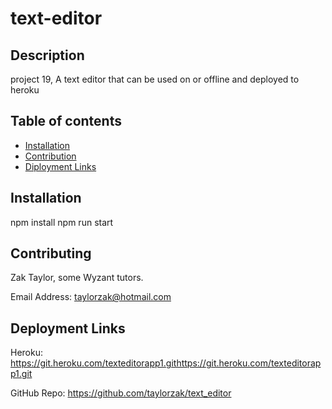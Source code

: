 # text-editor

## Description
project 19, A text editor that can be used on or offline and deployed to heroku

## Table of contents
- [Installation](#Installation)
- [Contribution](#Contributing)
- [Diployment Links](#Questions)

## Installation
npm install
npm run start

## Contributing
Zak Taylor, some Wyzant tutors. 

Email Address: taylorzak@hotmail.com
## Deployment Links
Heroku: https://git.heroku.com/texteditorapp1.githttps://git.heroku.com/texteditorapp1.git

GitHub Repo: https://github.com/taylorzak/text_editor